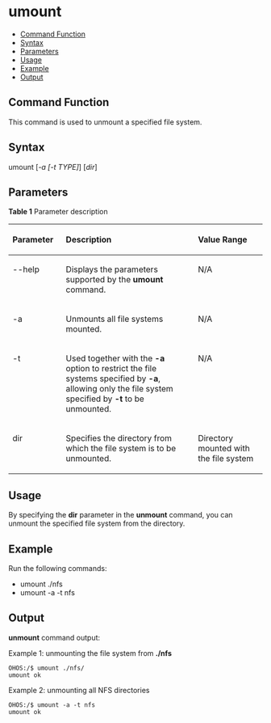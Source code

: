 # umount<a name="EN-US_TOPIC_0000001179965855"></a>

-   [Command Function](#section365125133520)
-   [Syntax](#section9615254123512)
-   [Parameters](#section63446577355)
-   [Usage](#section92931509368)
-   [Example](#section144311323616)
-   [Output](#section360525113611)

## Command Function<a name="section365125133520"></a>

This command is used to unmount a specified file system.

## Syntax<a name="section9615254123512"></a>

umount \[_-a \[-t TYPE\]_\] \[_dir_\]

## Parameters<a name="section63446577355"></a>

**Table  1**  Parameter description

<a name="table1713mcpsimp"></a>
<table><thead align="left"><tr id="row1719mcpsimp"><th class="cellrowborder" valign="top" width="21%" id="mcps1.2.4.1.1"><p id="p1721mcpsimp"><a name="p1721mcpsimp"></a><a name="p1721mcpsimp"></a><strong id="b18608121184416"><a name="b18608121184416"></a><a name="b18608121184416"></a>Parameter</strong></p>
</th>
<th class="cellrowborder" valign="top" width="52%" id="mcps1.2.4.1.2"><p id="p1723mcpsimp"><a name="p1723mcpsimp"></a><a name="p1723mcpsimp"></a><strong id="b123794114417"><a name="b123794114417"></a><a name="b123794114417"></a>Description</strong></p>
</th>
<th class="cellrowborder" valign="top" width="27%" id="mcps1.2.4.1.3"><p id="p1725mcpsimp"><a name="p1725mcpsimp"></a><a name="p1725mcpsimp"></a><strong id="b8664446440"><a name="b8664446440"></a><a name="b8664446440"></a>Value Range</strong></p>
</th>
</tr>
</thead>
<tbody><tr id="row915417105016"><td class="cellrowborder" valign="top" width="21%" headers="mcps1.2.4.1.1 "><p id="p1299991675018"><a name="p1299991675018"></a><a name="p1299991675018"></a>--help</p>
</td>
<td class="cellrowborder" valign="top" width="52%" headers="mcps1.2.4.1.2 "><p id="p5999201625017"><a name="p5999201625017"></a><a name="p5999201625017"></a>Displays the parameters supported by the <strong id="b15196112818310"><a name="b15196112818310"></a><a name="b15196112818310"></a>umount</strong> command.</p>
</td>
<td class="cellrowborder" valign="top" width="27%" headers="mcps1.2.4.1.3 "><p id="p1899981685020"><a name="p1899981685020"></a><a name="p1899981685020"></a>N/A</p>
</td>
</tr>
<tr id="row17151317125011"><td class="cellrowborder" valign="top" width="21%" headers="mcps1.2.4.1.1 "><p id="p1399931616501"><a name="p1399931616501"></a><a name="p1399931616501"></a>-a</p>
</td>
<td class="cellrowborder" valign="top" width="52%" headers="mcps1.2.4.1.2 "><p id="p159991716125019"><a name="p159991716125019"></a><a name="p159991716125019"></a>Unmounts all file systems mounted.</p>
</td>
<td class="cellrowborder" valign="top" width="27%" headers="mcps1.2.4.1.3 "><p id="p999918167508"><a name="p999918167508"></a><a name="p999918167508"></a>N/A</p>
</td>
</tr>
<tr id="row21414171504"><td class="cellrowborder" valign="top" width="21%" headers="mcps1.2.4.1.1 "><p id="p129997169509"><a name="p129997169509"></a><a name="p129997169509"></a>-t</p>
</td>
<td class="cellrowborder" valign="top" width="52%" headers="mcps1.2.4.1.2 "><p id="p49997167506"><a name="p49997167506"></a><a name="p49997167506"></a>Used together with the <strong id="b19922101571717"><a name="b19922101571717"></a><a name="b19922101571717"></a>-a</strong> option to restrict the file systems specified by <strong id="b1927154112172"><a name="b1927154112172"></a><a name="b1927154112172"></a>-a</strong>, allowing only the file system specified by <strong id="b99221198185"><a name="b99221198185"></a><a name="b99221198185"></a>-t</strong> to be unmounted.</p>
</td>
<td class="cellrowborder" valign="top" width="27%" headers="mcps1.2.4.1.3 "><p id="p0999171695016"><a name="p0999171695016"></a><a name="p0999171695016"></a>N/A</p>
</td>
</tr>
<tr id="row131441775015"><td class="cellrowborder" valign="top" width="21%" headers="mcps1.2.4.1.1 "><p id="p49990164502"><a name="p49990164502"></a><a name="p49990164502"></a>dir</p>
</td>
<td class="cellrowborder" valign="top" width="52%" headers="mcps1.2.4.1.2 "><p id="p129991162504"><a name="p129991162504"></a><a name="p129991162504"></a>Specifies the directory from which the file system is to be unmounted.</p>
</td>
<td class="cellrowborder" valign="top" width="27%" headers="mcps1.2.4.1.3 "><p id="p1499916164502"><a name="p1499916164502"></a><a name="p1499916164502"></a>Directory mounted with the file system</p>
</td>
</tr>
</tbody>
</table>

## Usage<a name="section92931509368"></a>

By specifying the  **dir**  parameter in the  **unmount**  command, you can unmount the specified file system from the directory.

## Example<a name="section144311323616"></a>

Run the following commands:

-   umount ./nfs
-   umount -a -t nfs

## Output<a name="section360525113611"></a>

**unmount**  command output:

Example 1: unmounting the file system from  **./nfs**

```
OHOS:/$ umount ./nfs/
umount ok
```

Example 2: unmounting all NFS directories

```
OHOS:/$ umount -a -t nfs
umount ok
```

